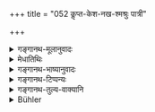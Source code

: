 +++
title = "052 कॢप्त-केश-नख-श्मश्रुः पात्री"

+++

<details><summary>गङ्गानथ-मूलानुवादः</summary>

His hair, nails and beard clipped, equipped with vessels, staffs and water-pot, he shall constantly wander about, self-controlled and not causing pain to any living brings.—(52)
</details>

<details><summary>मेधातिथिः</summary>

**पात्राणि** वक्ष्यति । **दण्डास्** त्रयः । त्रिदण्डी हि सः । **कुसुम्भः** कमण्डलुः, न महारजनम् । उत्तरश्लोकार्धस्यार्थः प्राग् विहित एव ॥ ६.५२ ॥
</details>

<details><summary>गङ्गानथ-भाष्यानुवादः</summary>

‘*Vessels*’—to be described later on.

‘*Staffs*’—three; the Renunciate being required to carry three staffs.

‘*Kusumbha*’—is *water-pot*, not the colouring substance.

What is said in the second half of the verse has been already said before. (52)
</details>

<details><summary>गङ्गानथ-टिप्पन्यः</summary>

This verse is quoted in *Aparārka* (p. 954);—in *Parāśaramādhava*
(Ācāra, p. 569).
</details>

<details><summary>गङ्गानथ-तुल्य-वाक्यानि</summary>

*Gautama* (3.22).—‘He may either shave or wear a lock on the crown of
the head.’

*Baudhāyana* (2.11.18).—‘He shall shave his hair excepting the
top-lock.’

Do. (2.17.10, 11).—‘Alter having caused the hair of his head, his beard,
the hair on his body, and his nails to be cut, he prepares—sticks, a
rope, a cloth for straining water, a water-vessel and an alms-bowl.’

*Vaśiṣṭha* (10.6).—‘He shall shave; and have no property or home.’

*Yājñavalkya* (3.58).—‘Having gone forth as a Renunciate, he shall be
devoted to the well-being of all creatures, calm, shall carry three
staves and a water-pot, living all alone by himself; and he shall
approach the village only for alms.’
</details>

<details><summary>Bühler</summary>

052	His hair, nails, and beard being clipped, carrying an alms-bowl, a staff, and a water-pot, let him continually wander about, controlling himself and not hurting any creature.
</details>
